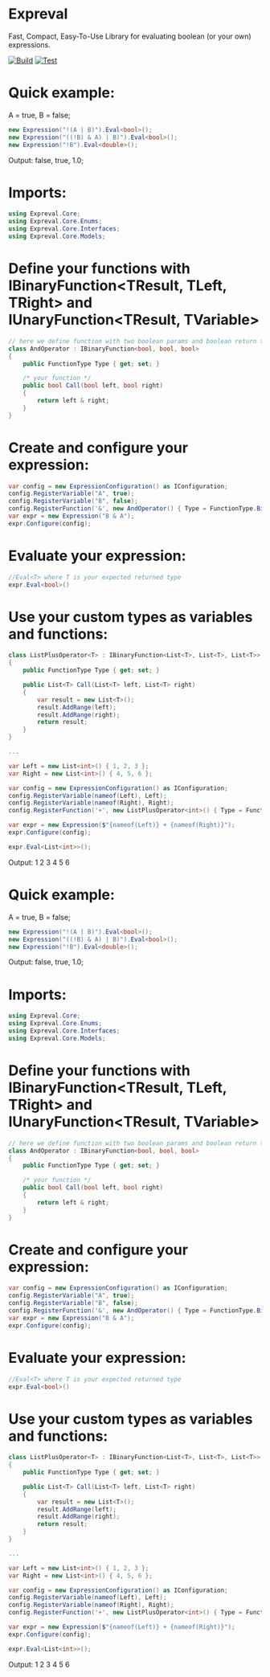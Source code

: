 # Expreval
Fast, Compact, Easy-To-Use Library for evaluating boolean (or your own) expressions.

[![Build](https://github.com/sh1ngekyo/Expreval/actions/workflows/build.yml/badge.svg?branch=master&event=workflow_run)](https://github.com/sh1ngekyo/Expreval/actions/workflows/build.yml) [![Test](https://github.com/sh1ngekyo/Expreval/actions/workflows/test.yml/badge.svg?branch=master&event=workflow_run)](https://github.com/sh1ngekyo/Expreval/actions/workflows/test.yml)

# Quick example:

A = true, B = false; 
```csharp
new Expression("!(A | B)").Eval<bool>();
new Expression("((!B) & A) | B)").Eval<bool>();
new Expression("!B").Eval<double>();
```
Output: false, true, 1.0;

# Imports:
```csharp
using Expreval.Core;
using Expreval.Core.Enums;
using Expreval.Core.Interfaces;
using Expreval.Core.Models;
```

# Define your functions with IBinaryFunction<TResult, TLeft, TRight> and IUnaryFunction<TResult, TVariable>

```csharp
// here we define function with two boolean params and boolean return type
class AndOperator : IBinaryFunction<bool, bool, bool>
{
    public FunctionType Type { get; set; }

    /* your function */
    public bool Call(bool left, bool right)
    {
        return left & right;
    }
}
```

# Create and configure your expression:

```csharp
var config = new ExpressionConfiguration() as IConfiguration;
config.RegisterVariable("A", true);
config.RegisterVariable("B", false);
config.RegisterFunction('&', new AndOperator() { Type = FunctionType.Binary });
var expr = new Expression("B & A");
expr.Configure(config);
```

# Evaluate your expression:
```csharp
//Eval<T> where T is your expected returned type
expr.Eval<bool>()
```

# Use your custom types as variables and functions:

```csharp
class ListPlusOperator<T> : IBinaryFunction<List<T>, List<T>, List<T>>
{
    public FunctionType Type { get; set; }

    public List<T> Call(List<T> left, List<T> right)
    {
        var result = new List<T>();
        result.AddRange(left);
        result.AddRange(right);
        return result;
    }
}

...

var Left = new List<int>() { 1, 2, 3 };
var Right = new List<int>() { 4, 5, 6 };

var config = new ExpressionConfiguration() as IConfiguration;
config.RegisterVariable(nameof(Left), Left);
config.RegisterVariable(nameof(Right), Right);
config.RegisterFunction('+', new ListPlusOperator<int>() { Type = FunctionType.Binary });

var expr = new Expression($"{nameof(Left)} + {nameof(Right)}");
expr.Configure(config);

expr.Eval<List<int>>();
```
Output: 1 2 3 4 5 6

# Quick example:

A = true, B = false; 
```csharp
new Expression("!(A | B)").Eval<bool>();
new Expression("((!B) & A) | B)").Eval<bool>();
new Expression("!B").Eval<double>();
```
Output: false, true, 1.0;

# Imports:
```csharp
using Expreval.Core;
using Expreval.Core.Enums;
using Expreval.Core.Interfaces;
using Expreval.Core.Models;
```

# Define your functions with IBinaryFunction<TResult, TLeft, TRight> and IUnaryFunction<TResult, TVariable>

```csharp
// here we define function with two boolean params and boolean return type
class AndOperator : IBinaryFunction<bool, bool, bool>
{
    public FunctionType Type { get; set; }

    /* your function */
    public bool Call(bool left, bool right)
    {
        return left & right;
    }
}
```

# Create and configure your expression:

```csharp
var config = new ExpressionConfiguration() as IConfiguration;
config.RegisterVariable("A", true);
config.RegisterVariable("B", false);
config.RegisterFunction('&', new AndOperator() { Type = FunctionType.Binary });
var expr = new Expression("B & A");
expr.Configure(config);
```

# Evaluate your expression:
```csharp
//Eval<T> where T is your expected returned type
expr.Eval<bool>()
```

# Use your custom types as variables and functions:

```csharp
class ListPlusOperator<T> : IBinaryFunction<List<T>, List<T>, List<T>>
{
    public FunctionType Type { get; set; }

    public List<T> Call(List<T> left, List<T> right)
    {
        var result = new List<T>();
        result.AddRange(left);
        result.AddRange(right);
        return result;
    }
}

...

var Left = new List<int>() { 1, 2, 3 };
var Right = new List<int>() { 4, 5, 6 };

var config = new ExpressionConfiguration() as IConfiguration;
config.RegisterVariable(nameof(Left), Left);
config.RegisterVariable(nameof(Right), Right);
config.RegisterFunction('+', new ListPlusOperator<int>() { Type = FunctionType.Binary });

var expr = new Expression($"{nameof(Left)} + {nameof(Right)}");
expr.Configure(config);

expr.Eval<List<int>>();
```
Output: 1 2 3 4 5 6